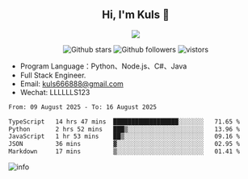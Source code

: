 <h2 align="center"> Hi, I'm Kuls 👋 </h2>
<p align="center">
    <p align="center">
        <img src=" https://avatars.githubusercontent.com/u/42165104?s=460&u=5c7fbf0bce7d4b38a15a44676e6f64b529e47598&v=4"/>
    </p>
    <p align="center">
      <img src="https://img.shields.io/github/stars/hellokuls?style=social" alt="Github stars" />
      <img src="https://img.shields.io/github/followers/hellokuls?style=social" alt="Github followers" />
      <img src="https://visitor-badge.glitch.me/badge?page_id=hellokuls.readme" alt="vistors" />
    </p>
</p>

- Program Language：Python、Node.js、C#、Java
- Full Stack Engineer.
- Email: kuls666888@gmail.com
- Wechat: LLLLLLS123

<!--START_SECTION:waka-->

```txt
From: 09 August 2025 - To: 16 August 2025

TypeScript   14 hrs 47 mins  ██████████████████░░░░░░░   71.65 %
Python       2 hrs 52 mins   ███▒░░░░░░░░░░░░░░░░░░░░░   13.96 %
JavaScript   1 hr 53 mins    ██▒░░░░░░░░░░░░░░░░░░░░░░   09.16 %
JSON         36 mins         ▓░░░░░░░░░░░░░░░░░░░░░░░░   02.95 %
Markdown     17 mins         ▒░░░░░░░░░░░░░░░░░░░░░░░░   01.41 %
```

<!--END_SECTION:waka-->

![info](https://github-readme-stats.vercel.app/api?username=hellokuls&show_icons=true&count_private=true&hide=prs&theme=default_repocard)


